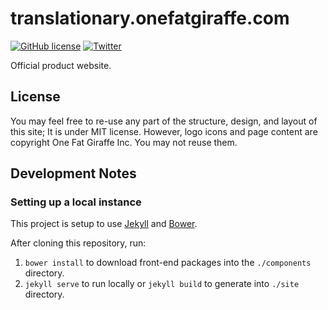 # translationary.onefatgiraffe.com
[![GitHub license](https://img.shields.io/github/license/FriendsOfCake/FriendsOfCake.github.io.svg?style=flat-square)](https://github.com/onefatgiraffe/translationary.onefatgiraffe.com/blob/gh-pages/LICENSE)
[![Twitter](https://img.shields.io/badge/contact-@onefatgiraffe-blue.svg?style=flat-square)](https://twitter.com/onefatgiraffe)

Official product website.

## License

You may feel free to re-use any part of the structure, design, and layout of this site;
It is under MIT license. However, logo icons and page content are copyright One Fat Giraffe Inc. You may not reuse them. 

## Development Notes

### Setting up a local instance

This project is setup to use [Jekyll](http://jekyllrb.com/) and [Bower](http://bower.io/).

After cloning this repository, run:

1. `bower install` to download front-end packages into the `./components` directory.
2. `jekyll serve` to run locally or `jekyll build` to generate into `./site` directory.